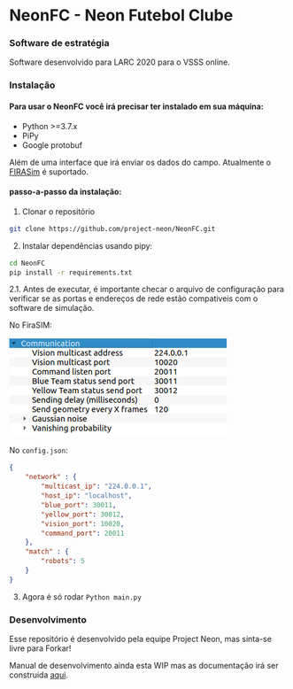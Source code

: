 # NeonFC - Neon Futebol Clube

### Software de estratégia

Software desenvolvido para LARC 2020 para o VSSS online.

### Instalação

#### Para usar o NeonFC você irá precisar ter instalado em sua máquina:

- Python >=3.7.x
- PiPy
- Google protobuf

Além de uma interface que irá enviar os dados do campo. Atualmente o [FIRASim](https://github.com/fira-simurosot/FIRASim) é suportado.

#### passo-a-passo da instalação:

1. Clonar o repositório
```bash
git clone https://github.com/project-neon/NeonFC.git
```

2. Instalar dependências usando pipy:

```bash
cd NeonFC
pip install -r requirements.txt
```

2.1. Antes de executar, é importante checar o arquivo de configuração para verificar se as portas e endereços de rede estão compativeis com o software de simulação.

No FiraSIM:

![Aba de Comunicação do FIRASim](readme/FiraSIM-comtab.png "Aba de Comunicação do FIRASim")

No ```config.json```:

```json
{
    "network" : {
        "multicast_ip": "224.0.0.1",
        "host_ip": "localhost",
        "blue_port": 30011,
        "yellow_port": 30012,
        "vision_port": 10020,
        "command_port": 20011
    },
    "match" : {
        "robots": 5
    }
}
```

3. Agora é só rodar ```Python main.py```

### Desenvolvimento

Esse repositório é desenvolvido pela equipe Project Neon, mas sinta-se livre para Forkar!

Manual de desenvolvimento ainda esta WIP mas as documentação irá ser construida [aqui](https://github.com/project-neon/NeonFC/wiki).
